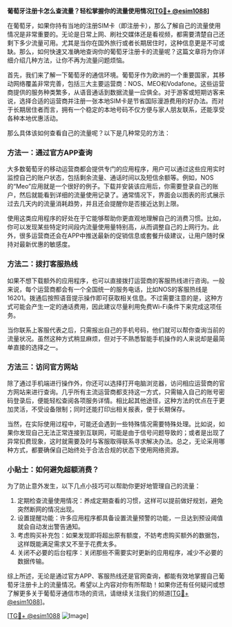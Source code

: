 **葡萄牙注册卡怎么查流量？轻松掌握你的流量使用情况[[TG💪+ @esim1088](https://t.me/s/esim1088)]**

在葡萄牙，如果你持有当地的注册SIM卡（即注册卡），那么了解自己的流量使用情况是非常重要的。无论是日常上网、刷社交媒体还是看视频，都需要清楚自己还剩下多少流量可用。尤其是当你在国外旅行或者长期居住时，这种信息更是不可或缺。那么，如何快速又准确地查询你的葡萄牙注册卡的流量呢？这篇文章将为你详细介绍几种方法，让你不再为流量问题烦恼。

首先，我们来了解一下葡萄牙的通信环境。葡萄牙作为欧洲的一个重要国家，其移动网络覆盖非常完善，包括三大主要运营商：NOS、MEO和Vodafone。这些运营商提供的服务种类繁多，从语音通话到数据流量一应俱全。对于游客或短期访客来说，选择合适的运营商并注册一张本地SIM卡是节省国际漫游费用的好办法。而对于长期居住者而言，拥有一个稳定的本地号码不仅方便与家人朋友联系，还能享受各种本地优惠活动。

那么具体该如何查看自己的流量呢？以下是几种常见的方法：

### 方法一：通过官方APP查询

大多数葡萄牙的移动运营商都会提供专门的应用程序，用户可以通过这些应用实时监控自己的账户状态，包括剩余流量、通话时间以及短信余额等。例如，NOS的“Meo”应用就是一个很好的例子。下载并安装该应用后，你需要登录自己的账户，然后就能看到详细的流量使用记录了。通常情况下，界面会以图表的形式展示过去几天内的流量消耗趋势，并且还会提醒你是否接近达到上限。

使用这类应用程序的好处在于它能够帮助你更直观地理解自己的消费习惯。比如，你可以发现某些特定时间段内流量使用量特别高，从而调整自己的上网行为。此外，很多运营商还会在APP中推送最新的促销信息或套餐升级建议，让用户随时保持对最新优惠的敏感度。

### 方法二：拨打客服热线

如果不想下载额外的应用程序，也可以直接拨打运营商的客服热线进行咨询。一般来说，每个运营商都会有一个全国统一的服务电话，比如NOS的客服热线是16201。拨通后按照语音提示操作即可获取相关信息。不过需要注意的是，这种方式可能会产生一定的通话费用，因此建议尽量利用免费Wi-Fi条件下来完成这项任务。

当你联系上客服代表之后，只需报出自己的手机号码，他们就可以帮你查询当前的流量状况。虽然这种方式稍显麻烦，但对于不熟悉智能手机操作的人来说却是最简单直接的选择之一。

### 方法三：访问官方网站

除了通过手机端进行操作外，你还可以选择打开电脑浏览器，访问相应运营商的官方网站来进行查询。几乎所有主流运营商都支持这一方式，只需输入自己的账号密码登录后，便能轻松查阅各项服务详情。相比起其他途径，这种方法的优点在于更加灵活，不受设备限制；同时还能打印出相关报表，便于长期保存。

当然，在实际使用过程中，可能还会遇到一些特殊情况需要特殊处理。比如说，如果你发现自己无法正常连接到互联网，可能是由于信号问题导致的；或者是出现了异常扣费现象，这时就需要及时与客服取得联系寻求解决办法。总之，无论采用哪种方式，都要确保自己始终处于合法合规的状态下使用网络资源。

### 小贴士：如何避免超额消费？

为了防止意外发生，以下几点小技巧可以帮助你更好地管理自己的流量：

1. 定期检查流量使用情况：养成定期查看的习惯，这样可以提前做好规划，避免突然断网的情况出现。
2. 设置提醒功能：许多应用程序都具备设置流量预警的功能，一旦达到预设阈值就会自动发出警告通知。
3. 考虑购买补充包：如果发现即将超出原有额度，不妨考虑购买额外的数据包，这样既能满足需求又不至于花费太多。
4. 关闭不必要的后台程序：关闭那些不需要实时更新的应用程序，减少不必要的数据传输。

综上所述，无论是通过官方APP、客服热线还是官网查询，都能有效地掌握自己葡萄牙注册卡上的流量情况。希望以上内容对你有所帮助！如果你还有任何疑问或想了解更多关于葡萄牙通信市场的资讯，请继续关注我们的频道[[TG💪+ @esim1088](https://t.me/s/esim1088)]。

[[TG💪+ @esim1088](https://t.me/s/esim1088) ![Image](https://i.postimg.cc/4NQfJmqS/Snipaste-2025-05-13-00-14-12.png)]